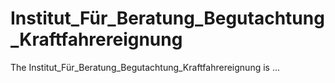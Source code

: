 # Institut_Für_Beratung_Begutachtung_Kraftfahrereignung

The Institut_Für_Beratung_Begutachtung_Kraftfahrereignung is ...
